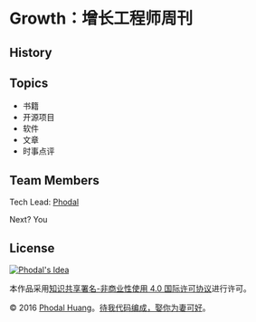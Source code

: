 # Growth：增长工程师周刊


History
----

Topics
---

 - 书籍
 - 开源项目
 - 软件
 - 文章
 - 时事点评


Team Members
---

Tech Lead: [Phodal](https://github.com/phodal)

Next? You

License
---

[![Phodal's Idea](http://brand.phodal.com/shields/idea-small.svg)](http://ideas.phodal.com/)

本作品采用[知识共享署名-非商业性使用 4.0 国际许可协议](http://creativecommons.org/licenses/by-nc/4.0/)进行许可。

© 2016 [Phodal Huang](http://www.phodal.com)。[待我代码编成，娶你为妻可好](http://www.xuntayizhan.com/person/ji-ke-ai-qing-zhi-er-shi-dai-wo-dai-ma-bian-cheng-qu-ni-wei-qi-ke-hao-wan/)。